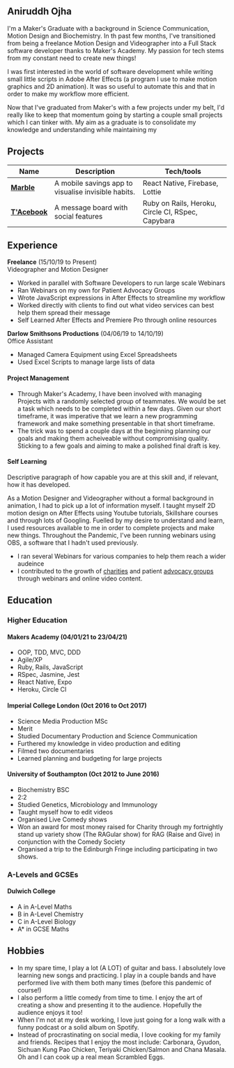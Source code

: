 ## Aniruddh Ojha

I'm a Maker's Graduate with a background in Science Communication, Motion Design and Biochemistry. In th past few months, I've transitioned from being a freelance Motion Design and Videographer into a Full Stack software developer thanks to Maker's Academy. My passion for tech stems from my constant need to create new things!

I was first interested in the world of software development while writing small little scripts in Adobe After Effects (a program I use to make motion graphics and 2D animation). It was so useful to automate this and that in order to make my workflow more efficient. 

Now that I've graduated from Maker's with a few projects under my belt, I'd really like to keep that momentum going by starting a couple small projects which I can tinker with. My aim as a graduate is to consolidate my knowledge and understanding while maintaining my 



## Projects

| Name                         | Description       | Tech/tools        |
| ---------------------------- | ----------------- | ----------------- |
| **[Marble](https://github.com/anioji94/marble)** | A mobile savings app to visualise invisible habits. | React Native, Firebase, Lottie |
| **[T'Acebook](https://github.com/ianmcnicholas/acebook-team.1)** | A message board with social features  | Ruby on Rails, Heroku, Circle CI, RSpec, Capybara|

## Experience

**Freelance** (15/10/19 to Present)  
Videographer and Motion Designer

- Worked in parallel with Software Developers to run large scale Webinars
- Ran Webinars on my own for Patient Advocacy Groups
- Wrote JavaScript expressions in After Effects to streamline my workflow
- Worked directly with clients to find out what video services can best help them spread their message
- Self Learned After Effects and Premiere Pro through online resources

**Darlow Smithsons Productions** (04/06/19 to 14/10/19)  
Office Assistant

- Managed Camera Equipment using Excel Spreadsheets
- Used Excel Scripts to manage large lists of data


#### Project Management

- Through Maker's Academy, I have been involved with managing Projects with a randomly selected group of teammates. We would be set a task which needs to be completed within a few days. Given our short timeframe, it was imperative that we learn a new programming framework and make something presentable in that short timeframe.
- The trick was to spend a couple days at the beginning planning our goals and making them acheiveable without compromising quality. Sticking to a few goals and aiming to make a polished final draft is key.

#### Self Learning

Descriptive paragraph of how capable you are at this skill and, if relevant, how it has developed.

As a Motion Designer and Videographer without a formal background in animation, I had to pick up a lot of information myself. I taught myself 2D motion design on After Effects using Youtube tutorials, Skillshare courses and through lots of Googling. Fuelled by my desire to understand and learn, I used resources available to me in order to complete projects and make new things. Throughout the Pandemic, I've been running webinars using OBS, a software that I hadn't used previously. 

- I ran several Webinars for various companies to help them reach a wider audeince
- I contributed to the growth of [charities](https://www.youtube.com/watch?v=_c5xEX55CWA&ab_channel=Parkinson%27sUK) and patient [advocacy groups](https://www.youtube.com/watch?v=QJIyQezEMb4&ab_channel=OFFICIALParkinson%27sConcierge) through webinars and online video content.

## Education

### Higher Education

#### Makers Academy (04/01/21 to 23/04/21)

- OOP, TDD, MVC, DDD
- Agile/XP
- Ruby, Rails, JavaScript
- RSpec, Jasmine, Jest
- React Native, Expo
- Heroku, Circle CI

#### Imperial College London (Oct 2016 to Oct 2017)

- Science Media Production MSc
- Merit
- Studied Documentary Production and Science Communication
- Furthered my knowledge in video production and editing
- Filmed two documentaries
- Learned planning and budgeting for large projects

#### University of Southampton (Oct 2012 to June 2016)

- Biochemistry BSC
- 2:2
- Studied Genetics, Microbiology and Immunology
- Taught myself how to edit videos
- Organised Live Comedy shows
- Won an award for most money raised for Charity through my fortnightly stand up variety show (The RAGular show) for RAG (Raise and Give) in conjunction with the Comedy Society
- Organised a trip to the Edinburgh Fringe including participating in two shows.

### A-Levels and GCSEs

#### Dulwich College 

- A in A-Level Maths
- B in A-Level Chemistry
- C in A-Level Biology
- A* in GCSE Maths

## Hobbies

- In my spare time, I play a lot (A LOT) of guitar and bass. I absolutely love learning new songs and practicing. I play in a couple bands and have performed live with them both many times (before this pandemic of course!)
- I also perform a little comedy from time to time. I enjoy the art of creating a show and presenting it to the audience. Hopefully the audience enjoys it too!
- When I'm not at my desk working, I love just going for a long walk with a funny podcast or a solid album on Spotify.
- Instead of procrastinating on social media, I love cooking for my family and friends. Recipes that I enjoy the most include: Carbonara, Gyudon, Sichuan Kung Pao Chicken, Teriyaki Chicken/Salmon and Chana Masala. Oh and I can cook up a real mean Scrambled Eggs.
